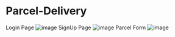 # Parcel-Delivery
Login Page
![image](https://user-images.githubusercontent.com/98382721/156431981-c84168d5-db97-4ad1-a320-4fa58ab890f6.png)
SignUp Page
![image](https://user-images.githubusercontent.com/98382721/156432152-a6420a2b-1671-4677-b223-a594d86d8e25.png)
Parcel Form
![image](https://user-images.githubusercontent.com/98382721/156432470-b6ca6ed2-2ee4-4682-ba15-591561b3e458.png)
